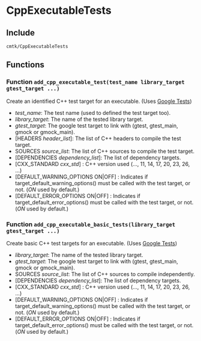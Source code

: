 
# CppExecutableTests

## Include
`cmtk/CppExecutableTests`

## Functions
### Function `add_cpp_executable_test(test_name library_target gtest_target ...)`

Create an identified C++ test target for an executable. (Uses [Google Tests](https://github.com/google/googletest))

- *test_name*:  The test name (used to defined the test target too).
- *library_target*:  The name of the tested library target.
- *gtest_target*:  The google test target to link with (gtest, gtest_main, gmock or gmock_main).
- [HEADERS *header_list*]: 	The list of C++ headers to compile the test target.
- SOURCES *source_list*: 	The list of C++ sources to compile the test target.
- [DEPENDENCIES *dependency_list*]: 	The list of dependency targets.
- [CXX_STANDARD *cxx_std*] : 	C++ version used (..., 11, 14, 17, 20, 23, 26, ...)
- [DEFAULT_WARNING_OPTIONS ON|OFF] : 	Indicates if target_default_warning_options() must be called with the test target, or not. (*ON* used by default.)
- [DEFAULT_ERROR_OPTIONS ON|OFF] : 	Indicates if target_default_error_options() must be called with the test target, or not. (*ON* used by default.)

### Function `add_cpp_executable_basic_tests(library_target gtest_target ...)`

Create basic C++ test targets for an executable. (Uses [Google Tests](https://github.com/google/googletest))

- *library_target*:  The name of the tested library target.
- *gtest_target*:  The google test target to link with (gtest, gtest_main, gmock or gmock_main).
- SOURCES *source_list*: 	The list of C++ sources to compile independently.
- [DEPENDENCIES *dependency_list*]: 	The list of dependency targets.
- [CXX_STANDARD *cxx_std*] : 	C++ version used (..., 11, 14, 17, 20, 23, 26, ...)
- [DEFAULT_WARNING_OPTIONS ON|OFF] : 	Indicates if target_default_warning_options() must be called with the test target, or not. (*ON* used by default.)
- [DEFAULT_ERROR_OPTIONS ON|OFF] : 	Indicates if target_default_error_options() must be called with the test target, or not. (*ON* used by default.)
